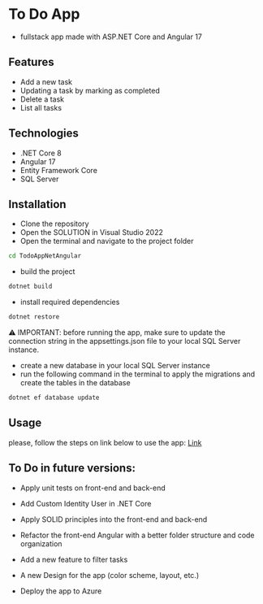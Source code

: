# To Do App

- fullstack app made with ASP.NET Core and Angular 17

## Features
- Add a new task
- Updating a task by marking as completed
- Delete a task
- List all tasks

## Technologies
- .NET Core 8
- Angular 17
- Entity Framework Core
- SQL Server

## Installation
- Clone the repository
- Open the SOLUTION in Visual Studio 2022
- Open the terminal and navigate to the project folder

```bash
cd TodoAppNetAngular
```

- build the project

```bash
dotnet build
```

- install required dependencies

```bash
dotnet restore
```

⚠ IMPORTANT: before running the app, make sure to update the connection string in the appsettings.json file to your local SQL Server instance.

- create a new database in your local SQL Server instance
- run the following command in the terminal to apply the migrations and create the tables in the database

```bash
dotnet ef database update
```


## Usage

please, follow the steps on link below to use the app:
[Link](https://imgur.com/a/heNk2ty)


## To Do in future versions:
- Apply unit tests on front-end and back-end

- Add Custom Identity User in .NET Core

- Apply SOLID principles into the front-end and back-end

- Refactor the front-end Angular with a better folder
structure and code organization

- Add a new feature to filter tasks

- A new Design for the app (color scheme, layout, etc.)

- Deploy the app to Azure
